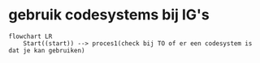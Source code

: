 # gebruik codesystems bij IG's
```mermaid
flowchart LR
    Start((start)) --> proces1(check bij TO of er een codesystem is dat je kan gebruiken)
